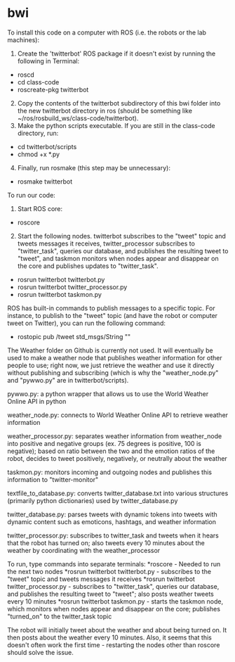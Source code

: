 bwi
===

To install this code on a computer with ROS (i.e. the robots or the lab machines):

1. Create the 'twitterbot' ROS package if it doesn't exist by running the following in Terminal:
 - roscd
 - cd class-code
 - roscreate-pkg twitterbot
2. Copy the contents of the twitterbot subdirectory of this bwi folder into the new twitterbot directory in ros (should be something like ~/ros/rosbuild_ws/class-code/twitterbot).
3. Make the python scripts executable. If you are still in the class-code directory, run:
 - cd twitterbot/scripts
 - chmod +x *.py
4. Finally, run rosmake (this step may be unnecessary):
 - rosmake twitterbot

To run our code:

1. Start ROS core:
 - roscore
2. Start the following nodes. twitterbot subscribes to the "tweet" topic and tweets messages it receives, twitter_processor subscribes to "twitter_task", queries our database, and publishes the resulting tweet to "tweet", and taskmon monitors when nodes appear and disappear on the core and publishes updates to "twitter_task".
 - rosrun twitterbot twitterbot.py
 - rosrun twitterbot twitter_processor.py
 - rosrun twitterbot taskmon.py

ROS has built-in commands to publish messages to a specific topic. For instance, to publish to the "tweet" topic (and have the robot or computer tweet on Twitter), you can run the following command:
 - rostopic pub /tweet std_msgs/String "<Text to Tweet Here>"

The Weather folder on Github is currently not used. It will eventually be used to make a weather node that publishes weather information for other people to use; right now, we just retrieve the weather and use it directly without publishing and subscribing (which is why the "weather_node.py" and "pywwo.py" are in twitterbot/scripts).

pywwo.py: a python wrapper that allows us to use the World Weather Online API in python

weather_node.py: connects to World Weather Online API to retrieve weather information

weather_processor.py: separates weather information from weather_node into positive and negative groups (ex. 75 degrees is positive, 100 is negative); based on ratio between the two and the emotion ratios of the robot, decides to tweet positively, negatively, or neutrally about the weather

taskmon.py: monitors incoming and outgoing nodes and publishes this information to "twitter-monitor"

textfile_to_database.py: converts twitter_database.txt into various structures (primarily python dictionaries) used by twitter_database.py

twitter_database.py: parses tweets with dynamic tokens into tweets with dynamic content such as emoticons, hashtags, and weather information

twitter_processor.py: subscribes to twitter_task and tweets when it hears that the robot has turned on; also tweets every 10 minutes about the weather by coordinating with the weather_processor

To run, type commands into separate terminals:
*roscore - Needed to run the next two nodes
*rosrun twitterbot twitterbot.py - subscribes to the "tweet" topic and tweets messages it receives
*rosrun twitterbot twitter_processor.py - subscribes to "twitter_task", queries our database, and publishes the resulting tweet to "tweet"; also posts weather tweets every 10 minutes
*rosrun twitterbot taskmon.py - starts the taskmon node, which monitors when nodes appear and disappear on the core; publishes "turned_on" to the twitter_task topic

The robot will initially tweet about the weather and about being turned on. It then posts about the weather every 10 minutes. Also, it seems that this doesn't often work the first time - restarting the nodes other than roscore should solve the issue.
